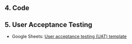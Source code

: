 ## 4. Code

## 5. User Acceptance Testing
- Google Sheets: [User acceptance testing (UAT) template](https://docs.google.com/spreadsheets/d/1sIVKuAuopc5MDta-gyaHpCiN_-EvrrwQnIuFxI17E_U/edit?usp=sharing)